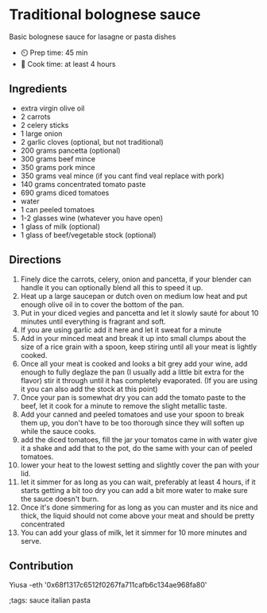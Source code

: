 # Traditional bolognese sauce

Basic bolognese sauce for lasagne or pasta dishes

- ⏲️ Prep time: 45 min
- 🍳 Cook time: at least 4 hours

## Ingredients

- extra virgin olive oil
- 2 carrots
- 2 celery sticks
- 1 large onion
- 2 garlic cloves (optional, but not traditional)
- 200 grams pancetta (optional)
- 300 grams beef mince
- 350 grams pork mince
- 350 grams veal mince (if you cant find veal replace with pork)
- 140 grams concentrated tomato paste 
- 690 grams diced tomatoes
- water
- 1 can peeled tomatoes 
- 1-2 glasses wine (whatever you have open)
- 1 glass of milk (optional)
- 1 glass of beef/vegetable stock (optional)

## Directions

1. Finely dice the carrots, celery, onion and pancetta, if your blender can handle it you can optionally blend all this to speed it up.
2. Heat up a large saucepan or dutch oven on medium low heat and put enough olive oil in to cover the bottom of the pan.
3. Put in your diced vegies and pancetta and let it slowly sauté for about 10 minutes until everything is fragrant and soft.
4. If you are using garlic add it here and let it sweat for a minute
5. Add in your minced meat and break it up into small clumps about the size of a rice grain with a spoon, keep stiring until all your meat is lightly cooked.
6. Once all your meat is cooked and looks a bit grey add your wine, add enough to fully deglaze the pan (I usually add a little bit extra for the flavor) 
stir it through until it has completely evaporated. (If you are using it you can also add the stock at this point)
6. Once your pan is somewhat dry you can add the tomato paste to the beef, let it cook for a minute to remove the slight metallic taste.
7. Add your canned and peeled tomatoes and use your spoon to break them up, you don't have to be too thorough since they will soften up while the sauce cooks.
8. add the diced tomatoes, fill the jar your tomatos came in with water give it a shake and add that to the pot, do the same with your can of peeled tomatoes.
9. lower your heat to the lowest setting and slightly cover the pan with your lid.
10. let it simmer for as long as you can wait, preferably at least 4 hours, if it starts getting a bit too dry you can add a bit more water to make sure the sauce doesn't burn.
11. Once it's done simmering for as long as you can muster and its nice and thick, the liquid should not come above your meat and should be pretty concentrated
12. You can add your glass of milk, let it simmer for 10 more minutes and serve.

## Contribution

Yiusa
-eth '0x68f1317c6512f0267fa711cafb6c134ae968fa80'

;tags: sauce italian pasta
